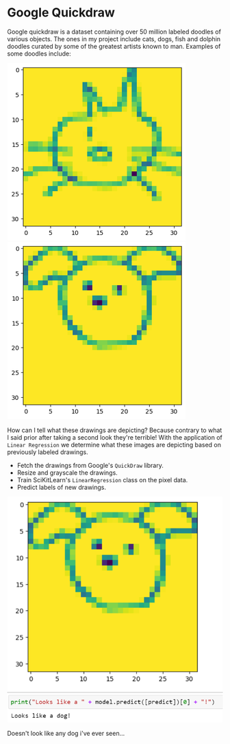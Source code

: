 # Google Quickdraw

Google quickdraw is a dataset containing over 50 million labeled doodles of various objects. The ones in my project include cats, dogs, fish and dolphin doodles curated by some of the greatest artists known to man. Examples of some doodles include:

<img src="./cat.png"></img>
<img src="./dog.png"></img>

How can I tell what these drawings are depicting? Because contrary to what I said prior after taking a second look they're terrible! With the application of ```Linear Regression``` we determine what these images are depicting based on previously labeled drawings.

* Fetch the drawings from Google's ```QuickDraw``` library.
* Resize and grayscale the drawings.
* Train SciKitLearn's ```LinearRegression``` class on the pixel data.
* Predict labels of new drawings.

<img src="./dog_prediction.png"></img>

Doesn't look like any dog i've ever seen...
